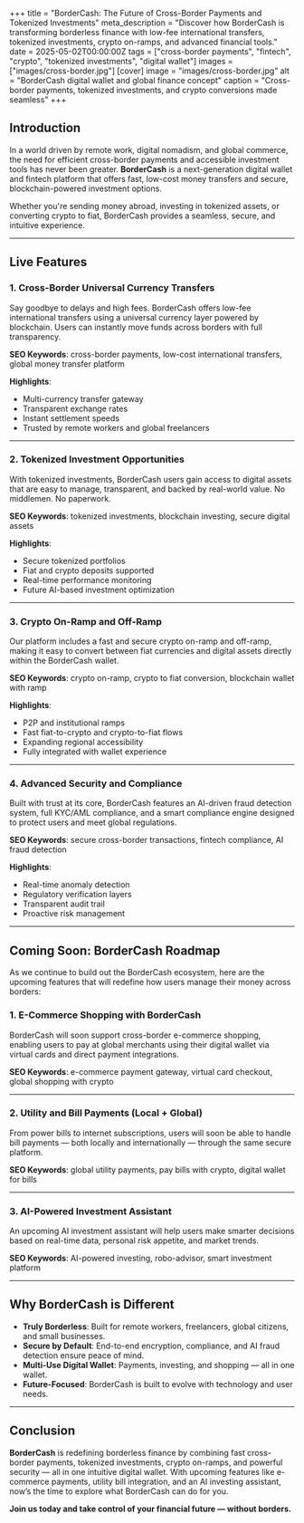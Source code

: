 +++
title = "BorderCash: The Future of Cross-Border Payments and Tokenized Investments"
meta_description = "Discover how BorderCash is transforming borderless finance with low-fee international transfers, tokenized investments, crypto on-ramps, and advanced financial tools."
date = 2025-05-02T00:00:00Z
tags = ["cross-border payments", "fintech", "crypto", "tokenized investments", "digital wallet"]
images = ["images/cross-border.jpg"]
[cover]
image = "images/cross-border.jpg"
alt = "BorderCash digital wallet and global finance concept"
caption = "Cross-border payments, tokenized investments, and crypto conversions made seamless"
+++

## Introduction

In a world driven by remote work, digital nomadism, and global commerce, the need for efficient cross-border payments and accessible investment tools has never been greater. **BorderCash** is a next-generation digital wallet and fintech platform that offers fast, low-cost money transfers and secure, blockchain-powered investment options.

Whether you're sending money abroad, investing in tokenized assets, or converting crypto to fiat, BorderCash provides a seamless, secure, and intuitive experience.

---

## Live Features

### 1. Cross-Border Universal Currency Transfers

Say goodbye to delays and high fees. BorderCash offers low-fee international transfers using a universal currency layer powered by blockchain. Users can instantly move funds across borders with full transparency.

**SEO Keywords**: cross-border payments, low-cost international transfers, global money transfer platform

**Highlights**:
- Multi-currency transfer gateway  
- Transparent exchange rates  
- Instant settlement speeds  
- Trusted by remote workers and global freelancers  

---

### 2. Tokenized Investment Opportunities

With tokenized investments, BorderCash users gain access to digital assets that are easy to manage, transparent, and backed by real-world value. No middlemen. No paperwork.

**SEO Keywords**: tokenized investments, blockchain investing, secure digital assets

**Highlights**:
- Secure tokenized portfolios  
- Fiat and crypto deposits supported  
- Real-time performance monitoring  
- Future AI-based investment optimization  

---

### 3. Crypto On-Ramp and Off-Ramp

Our platform includes a fast and secure crypto on-ramp and off-ramp, making it easy to convert between fiat currencies and digital assets directly within the BorderCash wallet.

**SEO Keywords**: crypto on-ramp, crypto to fiat conversion, blockchain wallet with ramp

**Highlights**:
- P2P and institutional ramps  
- Fast fiat-to-crypto and crypto-to-fiat flows  
- Expanding regional accessibility  
- Fully integrated with wallet experience  

---

### 4. Advanced Security and Compliance

Built with trust at its core, BorderCash features an AI-driven fraud detection system, full KYC/AML compliance, and a smart compliance engine designed to protect users and meet global regulations.

**SEO Keywords**: secure cross-border transactions, fintech compliance, AI fraud detection

**Highlights**:
- Real-time anomaly detection  
- Regulatory verification layers  
- Transparent audit trail  
- Proactive risk management  

---

## Coming Soon: BorderCash Roadmap

As we continue to build out the BorderCash ecosystem, here are the upcoming features that will redefine how users manage their money across borders:

### 1. E-Commerce Shopping with BorderCash

BorderCash will soon support cross-border e-commerce shopping, enabling users to pay at global merchants using their digital wallet via virtual cards and direct payment integrations.

**SEO Keywords**: e-commerce payment gateway, virtual card checkout, global shopping with crypto

---

### 2. Utility and Bill Payments (Local + Global)

From power bills to internet subscriptions, users will soon be able to handle bill payments — both locally and internationally — through the same secure platform.

**SEO Keywords**: global utility payments, pay bills with crypto, digital wallet for bills

---

### 3. AI-Powered Investment Assistant

An upcoming AI investment assistant will help users make smarter decisions based on real-time data, personal risk appetite, and market trends.

**SEO Keywords**: AI-powered investing, robo-advisor, smart investment platform

---

## Why BorderCash is Different

- **Truly Borderless**: Built for remote workers, freelancers, global citizens, and small businesses.  
- **Secure by Default**: End-to-end encryption, compliance, and AI fraud detection ensure peace of mind.  
- **Multi-Use Digital Wallet**: Payments, investing, and shopping — all in one wallet.  
- **Future-Focused**: BorderCash is built to evolve with technology and user needs.  

---

## Conclusion

**BorderCash** is redefining borderless finance by combining fast cross-border payments, tokenized investments, crypto on-ramps, and powerful security — all in one intuitive digital wallet. With upcoming features like e-commerce payments, utility bill integration, and an AI investing assistant, now’s the time to explore what BorderCash can do for you.

**Join us today and take control of your financial future — without borders.**